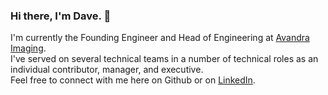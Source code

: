 ### Hi there, I'm Dave. 👋 
I'm currently the Founding Engineer and Head of Engineering at [Avandra Imaging](https://avandraimaging.com/).  
I've served on several technical teams in a number of technical roles as an individual contributor, manager, and executive.  
Feel free to connect with me here on Github or on [LinkedIn](https://www.linkedin.com/in/dashah/).


